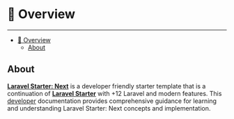 # 🧐 Overview

---

- [🧐 Overview](#-overview)
  - [About](#about)

## About

**[Laravel Starter: Next](https://github.com/laravel-ready/laravel-starter-next)** is a developer friendly starter template that is a continuation of **[Laravel Starter](https://github.com/laravel-ready/laravel-starter)** with +12 Laravel and modern features. This [developer](/devhub/docs/dev) documentation provides comprehensive guidance for learning and understanding Laravel Starter: Next concepts and implementation.
